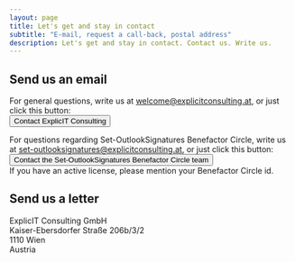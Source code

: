 ```yaml
---
layout: page
title: Let's get and stay in contact
subtitle: "E-mail, request a call-back, postal address"
description: Let's get and stay in contact. Contact us. Write us.
---
```

## Send us an email
For general questions, write us at <a href="mailto:welcome@explicitconsulting.at">welcome@explicitconsulting.at</a>, or just click this button:<br><a href="mailto:welcome@explicitconsulting.at"><button class="button is-link is-normal is-responsive is-hover">Contact ExplicIT Consulting</button></a>

For questions regarding Set-OutlookSignatures Benefactor Circle, write us at <a href="mailto:set-outlooksignatures@explicitconsulting.at">set-outlooksignatures@explicitconsulting.at</a>, or just click this button:<br><a href="mailto:set-outlooksignatures@explicitconsulting.at"><button class="button is-link is-normal is-responsive is-hover">Contact the Set-OutlookSignatures Benefactor Circle team</button></a><br>If you have an active license, please mention your Benefactor Circle id.

## Send us a letter
ExplicIT Consulting GmbH<br>Kaiser-Ebersdorfer Straße 206b/3/2<br>1110 Wien<br>Austria

<p>&nbsp;</p>
<p>&nbsp;</p>
<p>&nbsp;</p>
<p>&nbsp;</p>
<p>&nbsp;</p>